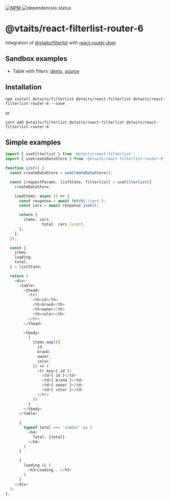 [![NPM](https://img.shields.io/npm/v/@vtaits/react-filterlist-router-6.svg)](https://www.npmjs.com/package/@vtaits/react-filterlist-router-6)
![dependencies status](https://img.shields.io/librariesio/release/npm/@vtaits/react-filterlist-router-6)

# @vtaits/react-filterlist-router-6

Integration of [@vtaits/filterlist](https://www.npmjs.com/package/@vtaits/filterlist) with [react-router-dom](https://reactrouter.com/en/main)

## Sandbox examples

- Table with filters: [demo](https://kto5e.csb.app/), [source](https://codesandbox.io/s/example-kto5e)

## Installation

```
npm install @vtaits/filterlist @vtaits/react-filterlist @vtaits/react-filterlist-router-6 --save
```

or

```
yarn add @vtaits/filterlist @vtaits/react-filterlist @vtaits/react-filterlist-router-6
```

## Simple examples

```typescript
import { useFilterlist } from '@vtaits/react-filterlist';
import { useCreateDataStore } from '@vtaits/react-filterlist-router-6';

function List() {
  const createDataStore = useCreateDataStore();

  const [requestParams, listState, filterlist] = useFilterlist({
    createDataStore,

    loadItems: async () => {
      const response = await fetch('/cars');
      const cars = await response.json();

      return {
        items: cars,
				total: cars.length,
      };
    },
  });

  const {
    items,
    loading,
    total,
  } = listState;

  return (
    <div>
      <table>
        <thead>
          <tr>
            <th>id</th>
            <th>brand</th>
            <th>owner</th>
            <th>color</th>
          </tr>
        </thead>

        <tbody>
          {
            items.map(({
              id,
              brand,
              owner,
              color,
            }) => (
              <tr key={ id }>
                <td>{ id }</td>
                <td>{ brand }</td>
                <td>{ owner }</td>
                <td>{ color }</td>
              </tr>
            ))
          }
        </tbody>
      </table>

      {
        typeof total === 'number' && (
          <h4>
            Total: {total}
          </h4>
        )
      }

      {
        loading && (
          <h3>Loading...</h3>
        )
      }
    </div>
  );
};
```

